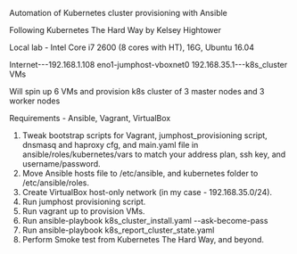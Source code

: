 Automation of Kubernetes cluster provisioning with Ansible

Following Kubernetes The Hard Way by Kelsey Hightower

Local lab - Intel Core i7 2600 (8 cores with HT), 16G, Ubuntu 16.04

Internet---192.168.1.108 eno1-jumphost-vboxnet0 192.168.35.1---k8s_cluster VMs

Will spin up 6 VMs and provision k8s cluster of 3 master nodes and 3 worker nodes

Requirements - Ansible, Vagrant, VirtualBox
1. Tweak bootstrap scripts for Vagrant, jumphost_provisioning script, dnsmasq and haproxy cfg,
and main.yaml file in ansible/roles/kubernetes/vars to match your address plan, ssh key, and username/password.
2. Move Ansible hosts file to /etc/ansible, and kubernetes folder to /etc/ansible/roles.
3. Create VirtualBox host-only network (in my case - 192.168.35.0/24).
4. Run jumphost provisioning script.
5. Run vagrant up to provision VMs.
6. Run ansible-playbook k8s_cluster_install.yaml --ask-become-pass
7. Run ansible-playbook k8s_report_cluster_state.yaml
8. Perform Smoke test from Kubernetes The Hard Way, and beyond.
